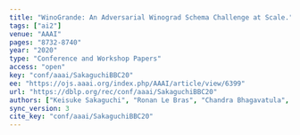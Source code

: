 ```yaml
---
title: "WinoGrande: An Adversarial Winograd Schema Challenge at Scale."
tags: ["ai2"]
venue: "AAAI"
pages: "8732-8740"
year: "2020"
type: "Conference and Workshop Papers"
access: "open"
key: "conf/aaai/SakaguchiBBC20"
ee: "https://ojs.aaai.org/index.php/AAAI/article/view/6399"
url: "https://dblp.org/rec/conf/aaai/SakaguchiBBC20"
authors: ["Keisuke Sakaguchi", "Ronan Le Bras", "Chandra Bhagavatula", "Yejin Choi"]
sync_version: 3
cite_key: "conf/aaai/SakaguchiBBC20"
---
```

